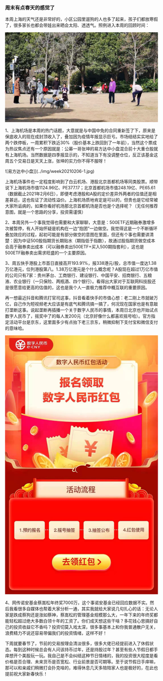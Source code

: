 ### 周末有点春天的感觉了

本周上海的天气还是非常好的，小区公园里遛狗的人也多了起来，孩子们都放寒假了，很多家长也都会带娃出来晒会太阳、透透气。照例进入本周的回顾时间：

![春天小花园](../img/week20210206-0.jpg) 

1、上海机场是本周的热门话题，大意就是与中国中免的合同重新签了下，原来是保底收入的现在成封顶收入了，叠加因为疫情年报显示巨亏。市场结结实实地给了两个跌停板，一周累积下跌近30%（股价基本上跌回到了一年前），当然这个票成为热议焦点还有一个原因就是：公募一哥张坤的易方达中小盘混合前十大重仓股就有上海机场。当然数据是四季报显示的，不知道当下有没调整仓位，反正该基金这周五个交易日是天天上涨，张坤的实力你不得不服呀！

![易方达中小盘]](../img/week20210206-1.jpg) 

上海机场事件也一定程度影响到了白云机场、港股北京首都机场等同类股票。顺带说下上海机场市值1124.96亿、PE377.17；北京首都机场市值248.19亿、PE65.61（数据截止2021年2月6日），即便考虑港股和A股的定价差异外两者的估值还是相差甚远，这也佐证了流动性溢价。上海机场质地肯定是可以的，但贵也是它经常被大家所诟病的，如果你看好机场那北京首都机场是否也是个选择呢？（无任何推荐意图，就是一个思路的分享，投资需谨慎）

2、本周另外一个事我觉得也需要和大家聊聊，大意是：500ETF近期融券激增多次被暂停，有人开始怀疑是机构在一边“抱团”一边做空。我觉得这是一个不断循环叠加效应的过程，起初可能是有部分做空的意图在里面，但还有个事也需要讲清楚：因为中证500股指期货长期贴水（期指低于指数），故通过股指期货做空成本会高于融券卖出成本（可以融券卖出500ETF+买入500期指套利），这也是500ETF融券卖出需求旺盛的一个主要原因。

3、周五快手港股上市首日直接高开193.91%，报338港元/股，总市值一度达1.38万亿港元，位列港股第八。1.38万亿港元是个什么概念呢？A股现在超过1万亿市值的公司只有7家：贵州茅台、工商银行、建设银行、中国平安、招商银行、五粮液、农业银行（一只保险、两瓶酒、四个银行）。看得出大家对于互联网科技股还是很愿意给更高的估值的，这也是我个人一直极力推荐中概互联的重要原因。

再一想最近抖音和腾讯打官司这事，抖音看着快手的市值心想：老二刚上市就破万亿，自己作为短视频老大应该是有底气和腾讯搞一搞了，何况现在国家也是有意敲打垄断这事。说起垄断再插播一个关于数字人民币的事情，本周日北京也开始试点数字人民币了，摇奖中了的每人发200元（北京好像什么都喜欢摇号哈）。官方指定活动平台是京东，这里面多少有点抬下老三京东，稍微抑制下支付宝和微信支付的意味哈。

![数字币](../img/week20210206-2.jpg) 

4、网传诺安基金蔡嵩松年终奖7000万，这个事诺安基金已经回应数据不实。然后我看很多自媒体也帮着大家分析一通，其实我就给大家说几句扎心的话：无论人家是跌成蔡狗还是涨如蔡神，蔡嵩松的管理基金规模那么大，一年下来的年终奖都能轻松超过绝大多数白领十年的工资了。你们成天想这些干啥？多花钱心思搞好自己的投资收益它不香吗？投资切莫入戏太深，很多事基本上和你我普通散户无关，浪费精力不说还容易带偏我们的投资情绪，这样不好！

下周就要春节了，节前的交易按理会清淡很多，很多大佬已经提前进入了休假状态。每到这种时候总会有人问该持币过年，还是持股过年？甚至有些人节假日都手痒想开个美股玩一玩。我自己是不会纠结这种节日情绪的，我的投资很大程度是看价格是否合理、未来货币是否宽松、行业前景是否可期等。至于说节假日手痒嘛，那可以和亲戚们稍微打会扑克啥的，难得休息几天多陪陪家人也是极好的，在此也提前祝大家新春快乐！

